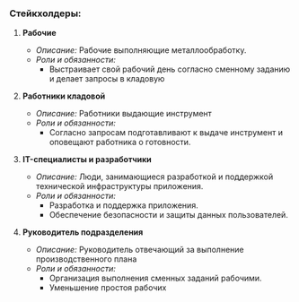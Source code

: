 ### Стейкхолдеры:

1. **Рабочие**
    - *Описание:* Рабочие выполняющие металлообработку.
    - *Роли и обязанности:*
        - Выстраивает свой рабочий день согласно сменному заданию и делает запросы в кладовую

2. **Работники кладовой**
    - *Описание:* Работники выдающие инструмент
    - *Роли и обязанности:*
        - Согласно запросам подготавливают к выдаче инструмент и оповещают работника о готовности.

3. **IT-специалисты и разработчики**
    - *Описание:* Люди, занимающиеся разработкой и поддержкой технической инфраструктуры приложения.
    - *Роли и обязанности:*
        - Разработка и поддержка приложения.
        - Обеспечение безопасности и защиты данных пользователей.

4. **Руководитель подразделения**
   - *Описание:* Руководитель отвечающий за выполнение производственного плана
   - *Роли и обязанности:*
       - Организация выполнения сменных заданий рабочими.
       - Уменьшение простоя рабочих
